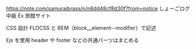 https://note.com/samuraibrass/n/n8dd48cf8d30f?from=notice
しょーごログ　中級 Ex 旅館サイト

CSS 設計
FLOCSS と BEM（block\_\_element--modifier）で記述

Ejs を使用
header や footer などの共通パーツはまとめる
